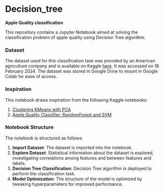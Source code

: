 # Decision_tree
**Apple Quality classification**

This repository contains a Jupyter Notebook aimed at solving the classification problem of apple quality using Decision Tree algorithm.

### Dataset

The dataset used for this classification task was provided by an American agriculture company and is available on Kaggle [here](https://www.kaggle.com/datasets/nelgiriyewithana/apple-quality?resource=download). It was accessed on 18 February 2024. The dataset was stored in Google Drive to mount in Google Colab for ease of access.

### Inspiration

This notebook draws inspiration from the following Kaggle notebooks:

1. [Clustering KMeans with PCA](https://www.kaggle.com/code/dsptlp/clustering-kmeans-with-pca)
2. [Apple Quality Classifier: RandomForest and SVM](https://www.kaggle.com/code/dedlinnn/apple-quality-classifier-randomforest-and-svm)

### Notebook Structure

The notebook is structured as follows:

1. **Import Dataset**: The dataset is imported into the notebook.
2. **Explore Dataset**: Statistical information about the dataset is explored, investigating correlations among features and between features and labels.
3. **Decision Tree Classification**: Decision Tree algorithm is deployed to perform the classification task.
4. **Model Optimization**: The structure of the model is optimized by tweaking hyperparameters for improved performance.


